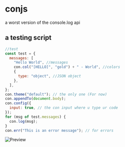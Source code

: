 # conjs
a worst version of the console.log api

## a testing script 
```js
//test
const test = {
  messages: [
    "Hello World", //messages
    con.col("[HELLO]", "gold") + " - World", //colors
    {
      type: "object", //JSON object
    },
  ],
};
con.theme("default"); // the only one (For now)
con.appendTo(document.body);
con.config({
  input: true, // the con input where u type ur code
});
for (msg of test.messages) {
  con.log(msg);
}
con.err("This is an error message"); // for errors
```
![Preview](https://cdn.discordapp.com/attachments/697347914061709393/710677729359429642/unknown.png)
